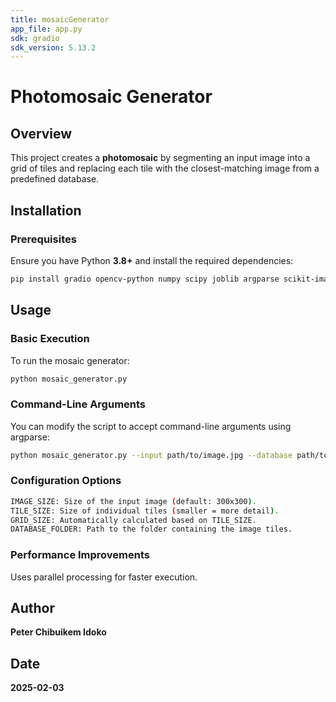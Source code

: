 ```yaml
---
title: mosaicGenerator
app_file: app.py
sdk: gradio
sdk_version: 5.13.2
---
```

# Photomosaic Generator

## **Overview**
This project creates a **photomosaic** by segmenting an input image into a grid of tiles and replacing each tile with the closest-matching image from a predefined database.

## **Installation**
### **Prerequisites**
Ensure you have Python **3.8+** and install the required dependencies:
```bash
pip install gradio opencv-python numpy scipy joblib argparse scikit-image   
```

## **Usage**
### **Basic Execution**
To run the mosaic generator:
```bash
python mosaic_generator.py
```

### **Command-Line Arguments**
You can modify the script to accept command-line arguments using argparse:
```bash
python mosaic_generator.py --input path/to/image.jpg --database path/to/database --output output.jpg --tile-size 5
```

### **Configuration Options**
```bash
IMAGE_SIZE: Size of the input image (default: 300x300).
TILE_SIZE: Size of individual tiles (smaller = more detail).
GRID_SIZE: Automatically calculated based on TILE_SIZE.
DATABASE_FOLDER: Path to the folder containing the image tiles.
```

### **Performance Improvements**
Uses parallel processing for faster execution.

## Author 
**Peter Chibuikem Idoko**
## Date 
**2025-02-03**
